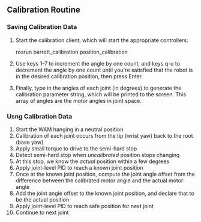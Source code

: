 

Calibration Routine
-------------------

### Saving Calibration Data

1. Start the calibration client, which will start the appropriate controllers:

    rosrun barrett_calibration position_calibration

1. Use keys 1-7 to increment the angle by one count, and keys q-u to decrement
   the angle by one count until you're satisfied that the robot is in the
   desired calibration position, then press Enter.
1. Finally, type in the angles of each joint (in degrees) to generate the
   calibration parameter string, which will be printed to the screen. This
   array of angles are the motor angles in joint space.

### Usng Calibration Data

1. Start the WAM hanging in a neutral position
1. Calibration of each joint occurs from the tip (wrist yaw) back to the root
   (base yaw)
  1. Apply small torque to drive to the semi-hard stop
  1. Detect semi-hard stop when _uncalibrated_ position stops changing
  1. At this stop, we know the _actual_ position within a few degrees
  1. Apply joint-level PID to reach a known joint position
  1. Once at the known joint position, compute the joint angle offset from
     the difference between the calibrated motor angle and the actual motor
     angle 
  1. Add the joint angle offset to the known joint position, and declare that
     to be the actual position
  1. Apply joint-level PID to reach safe position for next joint
1. Continue to next joint

